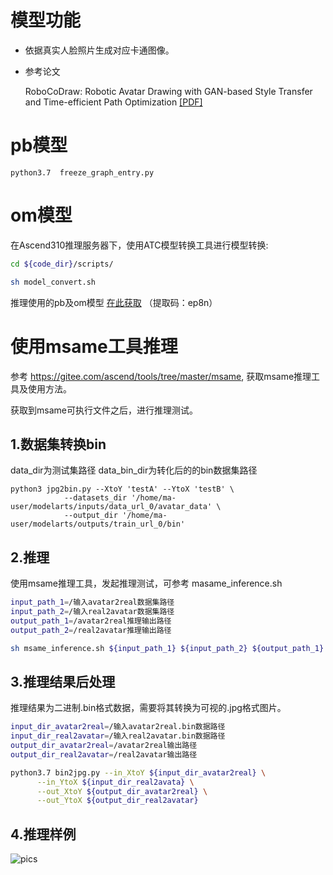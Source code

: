 # 模型功能

* 依据真实人脸照片生成对应卡通图像。
* 参考论文
  
  RoboCoDraw: Robotic Avatar Drawing with GAN-based Style Transfer and Time-efficient Path Optimization
[[PDF]](https://arxiv.org/abs/1912.05099)


# pb模型
```
python3.7  freeze_graph_entry.py 
```

# om模型
在Ascend310推理服务器下，使用ATC模型转换工具进行模型转换:
```bash
cd ${code_dir}/scripts/

sh model_convert.sh
```
推理使用的pb及om模型  [在此获取](https://pan.baidu.com/s/1w_CQyVib3omzeQt-B2Hniw )  （提取码：ep8n）
# 使用msame工具推理

参考 https://gitee.com/ascend/tools/tree/master/msame, 获取msame推理工具及使用方法。

获取到msame可执行文件之后，进行推理测试。


## 1.数据集转换bin
data_dir为测试集路径
data_bin_dir为转化后的的bin数据集路径

```
python3 jpg2bin.py --XtoY 'testA' --YtoX 'testB' \
            --datasets_dir '/home/ma-user/modelarts/inputs/data_url_0/avatar_data' \
            --output_dir '/home/ma-user/modelarts/outputs/train_url_0/bin'
```

## 2.推理

使用msame推理工具，发起推理测试，可参考 masame_inference.sh 

```bash
input_path_1=/输入avatar2real数据集路径
input_path_2=/输入real2avatar数据集路径
output_path_1=/avatar2real推理输出路径 
output_path_2=/real2avatar推理输出路径 

sh msame_inference.sh ${input_path_1} ${input_path_2} ${output_path_1} ${output_path_2}
```



## 3.推理结果后处理
推理结果为二进制.bin格式数据，需要将其转换为可视的.jpg格式图片。

```bash
input_dir_avatar2real=/输入avatar2real.bin数据路径
input_dir_real2avatar=/输入real2avatar.bin数据路径
output_dir_avatar2real=/avatar2real输出路径
output_dir_real2avatar=/real2avatar输出路径

python3.7 bin2jpg.py --in_XtoY ${input_dir_avatar2real} \
      --in_YtoX ${input_dir_real2avata} \
      --out_XtoY ${output_dir_avatar2real} \
      --out_YtoX ${output_dir_real2avatar}
```

## 4.推理样例
![pics](./img/inference_output_1.jpg)

